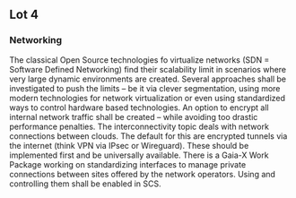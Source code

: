 ## Lot 4

### Networking
The classical Open Source technologies fo virtualize networks (SDN = Software Defined Networking) find their scalability limit in scenarios where very large dynamic environments are created. Several approaches shall be investigated to push the limits – be it via clever segmentation, using more modern technologies for network virtualization or even using standardized ways to control hardware based technologies. An option to encrypt all internal network traffic shall be created – while avoiding too drastic performance penalties. The interconnectivity topic deals with network connections between clouds. The default for this are encrypted tunnels via the internet (think VPN via IPsec or Wireguard). These should be implemented first and be universally available. There is a Gaia-X Work Package working on standardizing interfaces to manage private connections between sites offered by the network operators. Using and controlling them shall be enabled in SCS.